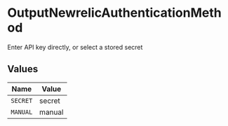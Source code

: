 # OutputNewrelicAuthenticationMethod

Enter API key directly, or select a stored secret


## Values

| Name     | Value    |
| -------- | -------- |
| `SECRET` | secret   |
| `MANUAL` | manual   |